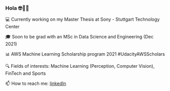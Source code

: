 <!--
**robertofranceschi/robertofranceschi** is a ✨ _special_ ✨ repository because its `README.md` (this file) appears on your GitHub profile.

Here are some ideas to get you started:

- 🔭 I’m currently working on ...
- 🌱 I’m currently learning ...
- 👯 I’m looking to collaborate on ...
- 🤔 I’m looking for help with ...
- 💬 Ask me about ...
- 📫 How to reach me: ...
- 😄 Pronouns: ...
- ⚡ Fun fact: ...
-->
### Hola 🤓👨‍💻

💻 Currently working on my Master Thesis at Sony - Stuttgart Technology Center

🎓 Soon to be grad with an MSc in Data Science and Engineering (Dec 2021)

📊 AWS Machine Learning Scholarship program 2021 #UdacityAWSScholars

🔍 Fields of interests: Machine Learning (Perception, Computer Vision), FinTech and Sports

📫 How to reach me: [linkedIn](https://www.linkedin.com/in/roberto-franceschi/)
